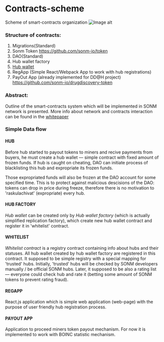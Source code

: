 # Contracts-scheme
Scheme of smart-contracts organization
![Image alt](https://github.com/sonm-io/Contracts-scheme/raw/master/images/ContrScheme.jpg)


### Structure of contracts:

1. Migrations(Standard)
2. Sonm Token
https://github.com/sonm-io/token
3. DAO(Standard)
4. Hub wallet factory
5. [Hub wallet](https://github.com/sonm-io/Smart-dummy/tree/master/contracts/Hubs)
6. RegApp (Simple React/Webpack App to work with hub registrations)
7. PayOut App (already implemented for DD@H project)
https://github.com/sonm-io/drugdiscovery-token


### Abstract:

Outline of the smart-contracts system which will be implemented in SONM network is presented. More info about network and contracts interaction can be found in the [whitepaper](http://sonm.io/Sonm1.pdf)


### Simple Data flow

#### HUB

Before hub started to payout tokens to miners and recive payments from buyers, he must create a hub wallet — simple contract with fixed amount of frozen funds. If hub is caught on cheating, DAO can initiate process of blacklisting this hub and expropriate its frozen funds.

Those expropriated funds will also be frozen at the DAO account for some specified time. This is to protect against malicious descisions of the DAO: tokens can drop in price during freeze, therefore there is no motivation to 'raskulachivat' (expropriate) every hub.

#### HUB FACTORY

*Hub wallet* can be created only by *Hub wallet factory* (which is actually simplified replication factory), which create new hub wallet contract and register it in 'whitelist' contract.

#### WHITELIST

*Whitelist contract* is a registry contract containing info about hubs and their statuses. All hub wallet created by hub wallet factory are registered in this contract. It supposed to be simple registry with a special mapping for 'trusted' hubs. Initially, 'trusted' hubs will be checked by SONM developers manually / be official SONM hubs. Later, it supposed to be also a rating list — everyone could check hub and rate it (betting some amount of SONM tokens to prevent rating fraud).

#### REGAPP

React.js application which is simple web application (web-page) with the purpose of user friendly hub registration process.

#### PAYOUT APP

Application to proceed miners token payout mechanism. For now it is implemented to work with BOINC statistic mechanism.
